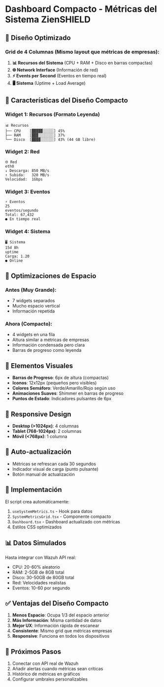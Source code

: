 # Dashboard Compacto - Métricas del Sistema ZienSHIELD

## 🎯 **Diseño Optimizado**

### **Grid de 4 Columnas (Mismo layout que métricas de empresas):**

1. **📊 Recursos del Sistema** (CPU + RAM + Disco en barras compactas)
2. **🌐 Network Interface** (Información de red)
3. **⚡ Events per Second** (Eventos en tiempo real)
4. **🖥️ Sistema** (Uptime + Load Average)

## 🔧 **Características del Diseño Compacto**

### **Widget 1: Recursos (Formato Leyenda)**
```
📊 Recursos
├── CPU    [▓▓▓▓▓░░░░░] 45%
├── RAM    [▓▓▓░░░░░░░] 37%
└── Disco  [▓▓▓▓░░░░░░] 43% (44 GB libre)
```

### **Widget 2: Red**
```
🌐 Red
eth0
↓ Descarga: 850 MB/s
↑ Subida:   320 MB/s
Velocidad:  1Gbps
```

### **Widget 3: Eventos**
```
⚡ Eventos
25
eventos/segundo
Total: 67,432
● En tiempo real
```

### **Widget 4: Sistema**
```
🖥️ Sistema
15d 8h
uptime
Carga: 1.20
● Online
```

## 📐 **Optimizaciones de Espacio**

### **Antes (Muy Grande):**
- 7 widgets separados
- Mucho espacio vertical
- Información repetida

### **Ahora (Compacto):**
- 4 widgets en una fila
- Altura similar a métricas de empresas
- Información condensada pero clara
- Barras de progreso como leyenda

## 🎨 **Elementos Visuales**

- **Barras de Progreso**: 6px de altura (compactas)
- **Iconos**: 12x12px (pequeños pero visibles)
- **Colores Semáforo**: Verde/Amarillo/Rojo según uso
- **Animaciones Suaves**: Shimmer en barras de progreso
- **Puntos de Estado**: Indicadores pulsantes de 6px

## 📱 **Responsive Design**

- **Desktop (>1024px)**: 4 columnas
- **Tablet (768-1024px)**: 2 columnas
- **Móvil (<768px)**: 1 columna

## 🔄 **Auto-actualización**

- Métricas se refrescan cada 30 segundos
- Indicador visual de carga (punto pulsante)
- Botón manual de actualización

## 🚀 **Implementación**

El script crea automáticamente:

1. `useSystemMetrics.ts` - Hook para datos
2. `SystemMetricsGrid.tsx` - Componente compacto
3. `Dashboard.tsx` - Dashboard actualizado con métricas
4. Estilos CSS optimizados

## 📊 **Datos Simulados**

Hasta integrar con Wazuh API real:
- CPU: 20-60% aleatorio
- RAM: 2-5GB de 8GB total
- Disco: 30-50GB de 80GB total
- Red: Velocidades realistas
- Eventos: 10-60 por segundo

## ✅ **Ventajas del Diseño Compacto**

1. **Menos Espacio**: Ocupa 1/3 del espacio anterior
2. **Más Información**: Misma cantidad de datos
3. **Mejor UX**: Información rápida de escanear
4. **Consistente**: Mismo grid que métricas empresas
5. **Responsive**: Funciona en todos los dispositivos

## 🔮 **Próximos Pasos**

1. Conectar con API real de Wazuh
2. Añadir alertas cuando métricas sean críticas
3. Histórico de métricas en gráficos
4. Configurar umbrales personalizables
